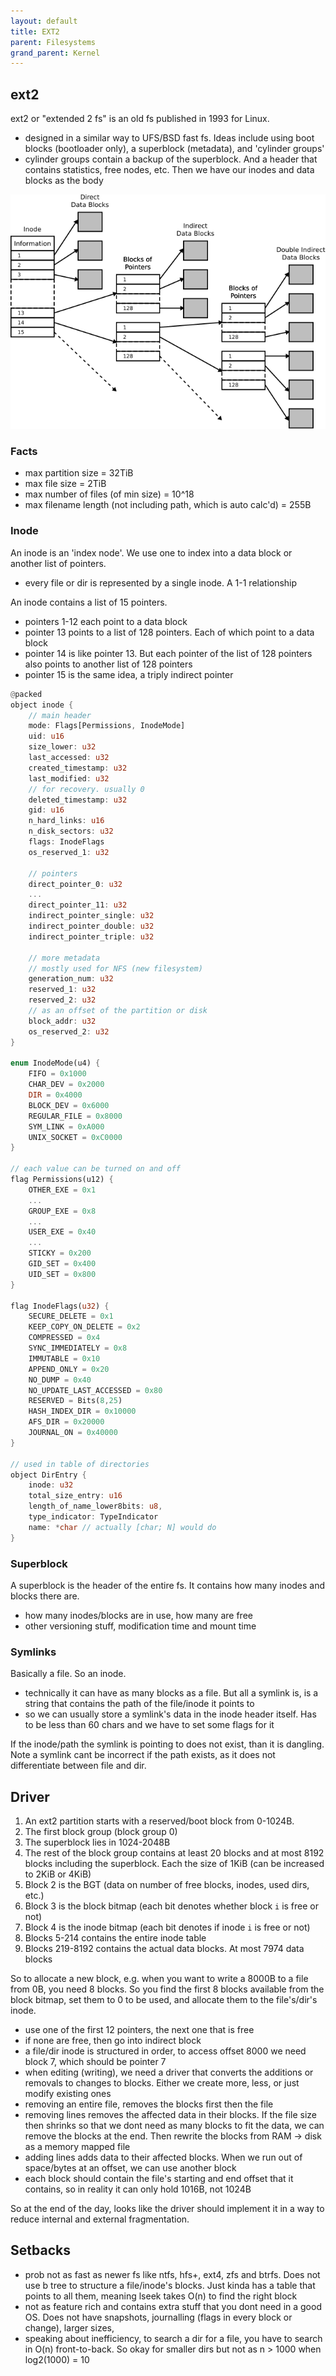 ```yaml
---
layout: default
title: EXT2
parent: Filesystems
grand_parent: Kernel
---
```


## ext2

ext2 or "extended 2 fs" is an old fs published in 1993 for Linux.

- designed in a similar way to UFS/BSD fast fs. Ideas include using boot blocks (bootloader only), a superblock (metadata), and 'cylinder groups'
- cylinder groups contain a backup of the superblock. And a header that contains statistics, free nodes, etc. Then we have our inodes and data blocks as the body

![](/assets/img/kernel/Ext2-inode.svg)

### Facts

- max partition size = 32TiB
- max file size = 2TiB
- max number of files (of min size) = 10^18
- max filename length (not including path, which is auto calc'd) = 255B

### Inode

An inode is an 'index node'. We use one to index into a data block or another list of pointers.

- every file or dir is represented by a single inode. A 1-1 relationship

An inode contains a list of 15 pointers.

- pointers 1-12 each point to a data block
- pointer 13 points to a list of 128 pointers. Each of which point to a data block
- pointer 14 is like pointer 13. But each pointer of the list of 128 pointers also points to another list of 128 pointers
- pointer 15 is the same idea, a triply indirect pointer

```rust
@packed
object inode {
    // main header
    mode: Flags[Permissions, InodeMode]
    uid: u16
    size_lower: u32
    last_accessed: u32
    created_timestamp: u32
    last_modified: u32
    // for recovery. usually 0
    deleted_timestamp: u32
    gid: u16
    n_hard_links: u16
    n_disk_sectors: u32
    flags: InodeFlags
    os_reserved_1: u32
    
    // pointers
    direct_pointer_0: u32
    ...
    direct_pointer_11: u32
    indirect_pointer_single: u32
    indirect_pointer_double: u32
    indirect_pointer_triple: u32

    // more metadata
    // mostly used for NFS (new filesystem)
    generation_num: u32
    reserved_1: u32
    reserved_2: u32
    // as an offset of the partition or disk
    block_addr: u32
    os_reserved_2: u32
}

enum InodeMode(u4) {
    FIFO = 0x1000
    CHAR_DEV = 0x2000
    DIR = 0x4000
    BLOCK_DEV = 0x6000
    REGULAR_FILE = 0x8000
    SYM_LINK = 0xA000
    UNIX_SOCKET = 0xC0000
}

// each value can be turned on and off
flag Permissions(u12) {
    OTHER_EXE = 0x1
    ...
    GROUP_EXE = 0x8
    ...
    USER_EXE = 0x40
    ...
    STICKY = 0x200
    GID_SET = 0x400
    UID_SET = 0x800
}

flag InodeFlags(u32) {
    SECURE_DELETE = 0x1
    KEEP_COPY_ON_DELETE = 0x2
    COMPRESSED = 0x4
    SYNC_IMMEDIATELY = 0x8
    IMMUTABLE = 0x10
    APPEND_ONLY = 0x20
    NO_DUMP = 0x40
    NO_UPDATE_LAST_ACCESSED = 0x80
    RESERVED = Bits(8,25)
    HASH_INDEX_DIR = 0x10000
    AFS_DIR = 0x20000
    JOURNAL_ON = 0x40000
}

// used in table of directories
object DirEntry {
    inode: u32
    total_size_entry: u16
    length_of_name_lower8bits: u8,
    type_indicator: TypeIndicator
    name: *char // actually [char; N] would do
}
```

### Superblock

A superblock is the header of the entire fs. It contains how many inodes and blocks there are.

- how many inodes/blocks are in use, how many are free
- other versioning stuff, modification time and mount time

### Symlinks

Basically a file. So an inode.

- technically it can have as many blocks as a file. But all a symlink is, is a string that contains the path of the file/inode it points to
- so we can usually store a symlink's data in the inode header itself. Has to be less than 60 chars and we have to set some flags for it

If the inode/path the symlink is pointing to does not exist, than it is dangling.
Note a symlink cant be incorrect if the path exists, as it does not differentiate between file and dir.

## Driver

1. An ext2 partition starts with a reserved/boot block from 0-1024B.
2. The first block group (block group 0)
3. The superblock lies in 1024-2048B
4. The rest of the block group contains at least 20 blocks and at most 8192 blocks including the superblock. Each the size of 1KiB (can be increased to 2KiB or 4KiB)
5. Block 2 is the BGT (data on number of free blocks, inodes, used dirs, etc.)
6. Block 3 is the block bitmap (each bit denotes whether block `i` is free or not)
7. Block 4 is the inode bitmap (each bit denotes if inode `i` is free or not)
8. Blocks 5-214 contains the entire inode table
9. Blocks 219-8192 contains the actual data blocks. At most 7974 data blocks

So to allocate a new block, e.g. when you want to write a 8000B to a file from 0B, you need 8 blocks. So you find the first 8 blocks available from the block bitmap, set them to 0 to be used, and allocate them to the file's/dir's inode.

- use one of the first 12 pointers, the next one that is free
- if none are free, then go into indirect block
- a file/dir inode is structured in order, to access offset 8000 we need block 7, which should be pointer 7
- when editing (writing), we need a driver that converts the additions or removals to changes to blocks. Either we create more, less, or just modify existing ones
- removing an entire file, removes the blocks first then the file
- removing lines removes the affected data in their blocks. If the file size then shrinks so that we dont need as many blocks to fit the data, we can remove the blocks at the end. Then rewrite the blocks from RAM -> disk as a memory mapped file
- adding lines adds data to their affected blocks. When we run out of space/bytes at an offset, we can use another block
- each block should contain the file's starting and end offset that it contains, so in reality it can only hold 1016B, not 1024B

So at the end of the day, looks like the driver should implement it in a way to reduce internal and external fragmentation.

## Setbacks

- prob not as fast as newer fs like ntfs, hfs+, ext4, zfs and btrfs. Does not use b tree to structure a file/inode's blocks. Just kinda has a table that points to all them, meaning lseek takes O(n) to find the right block
- not as feature rich and contains extra stuff that you dont need in a good OS. Does not have snapshots, journalling (flags in every block or change), larger sizes,
- speaking about inefficiency, to search a dir for a file, you have to search in O(n) front-to-back. So okay for smaller dirs but not as n > 1000 when log2(1000) = 10
